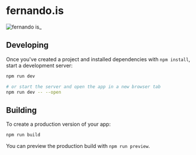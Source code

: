 # fernando.is

![fernando is_](https://github.com/fmaclen/fernando.is/assets/1434675/b6e81811-b62b-4a7e-b7ff-4cc40d1ab06c)

## Developing

Once you've created a project and installed dependencies with `npm install`, start a development server:

```bash
npm run dev

# or start the server and open the app in a new browser tab
npm run dev -- --open
```

## Building

To create a production version of your app:


```bash
npm run build
```

You can preview the production build with `npm run preview`.
